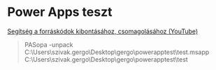 # Power Apps teszt


[Segítség a forráskódok kibontásához, csomagolásához (YouTube)](https://www.youtube.com/watch?v=tYyF3071F7Y)

>PASopa -unpack C:\Users\szivak.gergo\Desktop\gergo\powerapptest\test.msapp C:\Users\szivak.gergo\Desktop\gergo\powerapptest\test